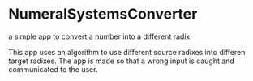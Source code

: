 # NumeralSystemsConverter
a simple app to convert a number into a different radix

This app uses an algorithm to use different source radixes into differen target radixes. 
The app is made so that a wrong input is caught and communicated to the user.

